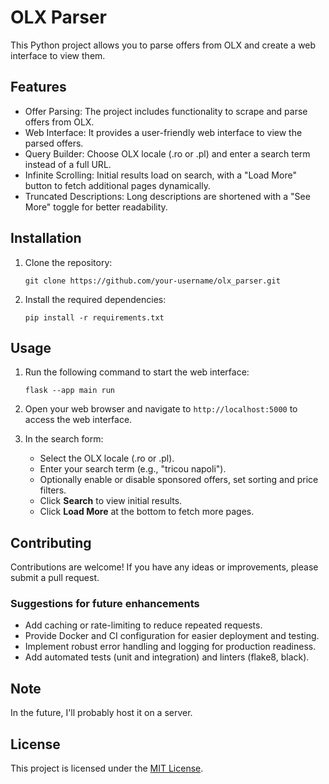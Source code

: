 # OLX Parser

This Python project allows you to parse offers from OLX and create a web interface to view them.

## Features

- Offer Parsing: The project includes functionality to scrape and parse offers from OLX.
- Web Interface: It provides a user-friendly web interface to view the parsed offers.
- Query Builder: Choose OLX locale (.ro or .pl) and enter a search term instead of a full URL.
- Infinite Scrolling: Initial results load on search, with a "Load More" button to fetch additional pages dynamically.
- Truncated Descriptions: Long descriptions are shortened with a "See More" toggle for better readability.

## Installation

1. Clone the repository:

    ```shell
    git clone https://github.com/your-username/olx_parser.git
    ```

2. Install the required dependencies:

    ```shell
    pip install -r requirements.txt
    ```

## Usage

1. Run the following command to start the web interface:

    ```shell
    flask --app main run
    ```

2. Open your web browser and navigate to `http://localhost:5000` to access the web interface.
3. In the search form:
    - Select the OLX locale (.ro or .pl).
    - Enter your search term (e.g., "tricou napoli").
    - Optionally enable or disable sponsored offers, set sorting and price filters.
    - Click **Search** to view initial results.
    - Click **Load More** at the bottom to fetch more pages.

## Contributing

Contributions are welcome! If you have any ideas or improvements, please submit a pull request.
### Suggestions for future enhancements
- Add caching or rate-limiting to reduce repeated requests.
- Provide Docker and CI configuration for easier deployment and testing.
- Implement robust error handling and logging for production readiness.
- Add automated tests (unit and integration) and linters (flake8, black).

## Note

In the future, I'll probably host it on a server.

## License

This project is licensed under the [MIT License](LICENSE).
